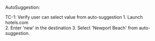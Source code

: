 AutoSuggestion:

TC-1: Verify user can select value from auto-suggestion
      1. Launch hotels.com  
      2. Enter 'new' in the destination
      3. Select 'Newport Beach' from auto-suggestion.